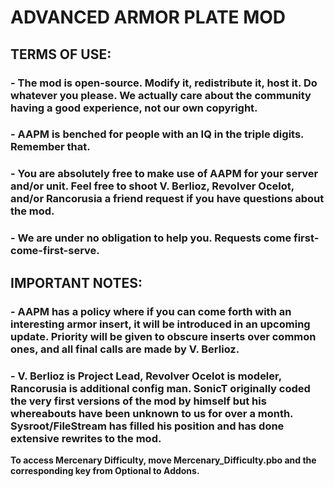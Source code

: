 # ADVANCED ARMOR PLATE MOD

## TERMS OF USE:

### - The mod is open-source. Modify it, redistribute it, host it. Do whatever you please. We actually care about the community having a good experience, not our own copyright.
### - AAPM is benched for people with an IQ in the triple digits. Remember that.
### - You are absolutely free to make use of AAPM for your server and/or unit. Feel free to shoot V. Berlioz, Revolver Ocelot, and/or Rancorusia a friend request if you have questions about the mod.
### - We are under no obligation to help you. Requests come first-come-first-serve.

## IMPORTANT NOTES:

### - AAPM has a policy where if you can come forth with an interesting armor insert, it will be introduced in an upcoming update. Priority will be given to obscure inserts over common ones, and all final calls are made by V. Berlioz.
### - V. Berlioz is Project Lead, Revolver Ocelot is modeler, Rancorusia is additional config man. SonicT originally coded the very first versions of the mod by himself but his whereabouts have been unknown to us for over a month. Sysroot/FileStream has filled his position and has done extensive rewrites to the mod.

**To access Mercenary Difficulty, move Mercenary_Difficulty.pbo and the corresponding key from Optional to Addons.**

